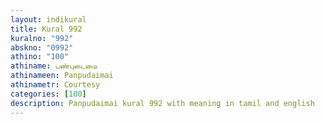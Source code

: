 ```yaml
---
layout: indikural
title: Kural 992
kuralno: "992"
abskno: "0992"
athino: "100"
athiname: பண்புடைமை
athinameen: Panpudaimai
athinametr: Courtesy
categories: [100]
description: Panpudaimai kural 992 with meaning in tamil and english 
---
```


